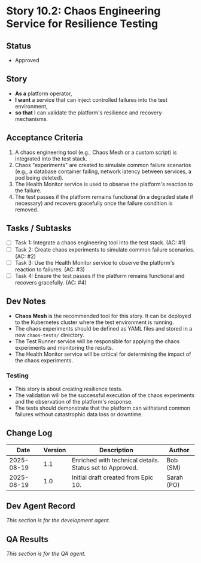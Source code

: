 # Story 10.2: Chaos Engineering Service for Resilience Testing

## Status
- Approved

## Story
- **As a** platform operator,
- **I want** a service that can inject controlled failures into the test environment,
- **so that** I can validate the platform's resilience and recovery mechanisms.

## Acceptance Criteria
1.  A chaos engineering tool (e.g., Chaos Mesh or a custom script) is integrated into the test stack.
2.  Chaos "experiments" are created to simulate common failure scenarios (e.g., a database container failing, network latency between services, a pod being deleted).
3.  The Health Monitor service is used to observe the platform's reaction to the failure.
4.  The test passes if the platform remains functional (in a degraded state if necessary) and recovers gracefully once the failure condition is removed.

## Tasks / Subtasks
- [ ] Task 1: Integrate a chaos engineering tool into the test stack. (AC: #1)
- [ ] Task 2: Create chaos experiments to simulate common failure scenarios. (AC: #2)
- [ ] Task 3: Use the Health Monitor service to observe the platform's reaction to failures. (AC: #3)
- [ ] Task 4: Ensure the test passes if the platform remains functional and recovers gracefully. (AC: #4)

## Dev Notes
- **Chaos Mesh** is the recommended tool for this story. It can be deployed to the Kubernetes cluster where the test environment is running.
- The chaos experiments should be defined as YAML files and stored in a new `chaos-tests/` directory.
- The Test Runner service will be responsible for applying the chaos experiments and monitoring the results.
- The Health Monitor service will be critical for determining the impact of the chaos experiments.

### Testing
- This story is about creating resilience tests.
- The validation will be the successful execution of the chaos experiments and the observation of the platform's response.
- The tests should demonstrate that the platform can withstand common failures without catastrophic data loss or downtime.

## Change Log
| Date | Version | Description | Author |
| --- | --- | --- | --- |
| 2025-08-19 | 1.1 | Enriched with technical details. Status set to Approved. | Bob (SM) |
| 2025-08-19 | 1.0 | Initial draft created from Epic 10. | Sarah (PO) |

## Dev Agent Record
*This section is for the development agent.*

## QA Results
*This section is for the QA agent.*
